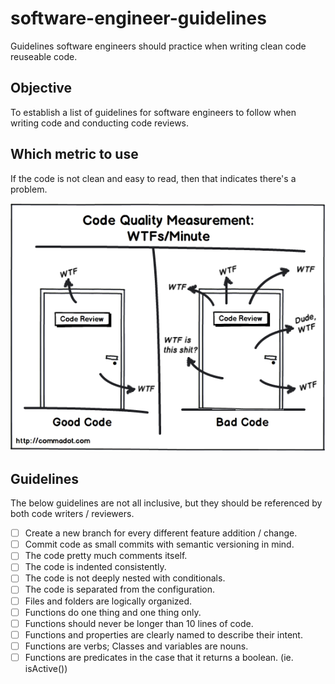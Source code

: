 # software-engineer-guidelines
Guidelines software engineers should practice when writing clean code reuseable code.

## Objective

To establish a list of guidelines for software engineers to follow when writing code and conducting code reviews.

## Which metric to use

If the code is not clean and easy to read, then that indicates there's a problem.

<img src="code-review.png">

## Guidelines

The below guidelines are not all inclusive, but they should be referenced by both code writers / reviewers.

- [ ] Create a new branch for every different feature addition / change.
- [ ] Commit code as small commits with semantic versioning in mind.
- [ ] The code pretty much comments itself.
- [ ] The code is indented consistently.
- [ ] The code is not deeply nested with conditionals.
- [ ] The code is separated from the configuration.
- [ ] Files and folders are logically organized.
- [ ] Functions do one thing and one thing only.
- [ ] Functions should never be longer than 10 lines of code.
- [ ] Functions and properties are clearly named to describe their intent.
- [ ] Functions are verbs; Classes and variables are nouns.
- [ ] Functions are predicates in the case that it returns a boolean. (ie. isActive())
